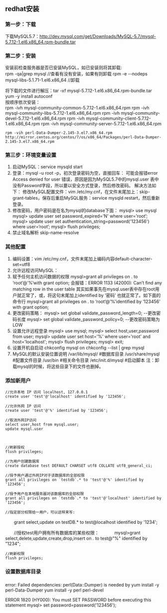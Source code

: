 ## redhat安装
### 第一步：下载 
下载MySQL5.7：http://dev.mysql.com/get/Downloads/MySQL-5.7/mysql-5.7.12-1.el6.x86_64.rpm-bundle.tar
### 第二步：安装 
安装前检查服务器是否已安装MySQL，如已安装则将其卸载:        
    rpm -qa|grep mysql  //查看有没有安装，如果有则卸载
    rpm -e --nodeps mysql-libs-5.1.71-1.el6.x86_64  //卸载

将下载的文件进行解压：tar -xf mysql-5.7.12-1.el6.x86_64.rpm-bundle.tar   
yum -y install autoconf    
按顺序依次安装：    
    rpm -ivh mysql-community-common-5.7.12-1.el6.x86_64.rpm
    rpm -ivh mysql-community-libs-5.7.12-1.el6.x86_64.rpm
    rpm -ivh mysql-community-devel-5.7.12-1.el6.x86_64.rpm
    rpm -ivh mysql-community-client-5.7.12-1.el6.x86_64.rpm
    rpm -ivh mysql-community-server-5.7.12-1.el6.x86_64.rpm

    rpm -vih perl-Data-Dumper-2.145-3.el7.x86_64.rpm
    http://mirror.centos.org/centos/7/os/x86_64/Packages/perl-Data-Dumper-2.145-3.el7.x86_64.rpm
### 第三步：环境变量设置
1. 启动MySQL：service mysqld start 
2. 登录：mysql -u root -p，初次登录密码为空，直接回车： 
    可能会报错error Access denied for user 错误，原因是因为MySQL5.7中的mysql.user 表中没有Password字段，所以要以安全方式登录，然后修改密码。 
    解决方法如下： 
    修改MySQL配置文件：vim /etc/my.cnf，在文件末尾加上：skip-grant-tables，保存后重启MySQL服务：service mysqld restart，然后重新登录。  
3. 修改密码，用户密码是在名为mysql的database下面： 
    mysql> use mysql
    mysql> update user set password_expired='N' where user='root’;    
    mysql> update user set authentication_string=password('123456') where user=‘root’;
    mysql> flush privileges;
4. 禁止域名解析
skip-name-resolve
### 其他配置 

1. 编码设置：vim /etc/my.cnf，文件末尾加上编码内容default-character-set=utf8
1. 允许远程访问MySQL： 
1. 赋予任何主机访问数据的权限 
    mysql>grant all privileges on . to ‘root’@’%’with grant option; 
    会报错：ERROR 1133 (42000): Can’t find any matching row in the user table 
    其实如果事先在mysql.user表中存在root用户就正常了，或，将这句末尾加上identified by ‘密码’ 也就正常了。如下面的命令行 
    mysql>grant all privileges on . to ‘root’@’%’identified by ‘123456’ with grant option;
1. 更改密码策略：
    mysql> set global validate_password_length=0; --更改密码长度
    mysql> set global validate_password_policy=0; --更改密码策略为LOW
1. 设置允许远程登录
    mysql> use mysql;
    mysql> select host,user,password from user;
    mysql> update user set host='%' where user='root' and host='localhost';
    mysql> flush privileges;
    mysql> exit;
1. 设置开机自启动
    chkconfig mysql on
    chkconfig --list | grep mysql
1. MySQL的默认安装位置说明
    /var/lib/mysql/ #数据库目录
    /usr/share/mysql #配置文件目录
    /usr/bin #相关命令目录
    /etc/init.d/mysql #启动脚本 注：卸载mysql的时候，将这些目录下的文件也删掉。


### 添加新用户
    //允许本地 IP 访问 localhost, 127.0.0.1
    create user 'test'@'localhost' identified by '123456';

    //允许外网 IP 访问
    create user 'test'@'%' identified by '123456';

    //取消外网IP访问
    select user,host from mysql.user;
    update mysql.user



    //刷新授权
    flush privileges;

    //为用户创建数据库
    create database test DEFAULT CHARSET utf8 COLLATE utf8_general_ci;

    //授予用户通过外网IP对于该数据库的全部权限
    grant all privileges on `testdb`.* to 'test'@'%' identified by '123456';

    //授予用户在本地服务器对该数据库的全部权限
    grant all privileges on `testdb`.* to 'test'@'localhost' identified by '123456';

    //指定部分权限给一用户，可以这样来写:
　　grant select,update on testDB.* to test@localhost identified by '1234';

　　//授权test用户拥有所有数据库的某些权限： 　 
　　mysql>grant select,delete,update,create,drop,insert on *.* to test@"%" identified by "1234";


    //刷新权限
    flush privileges;
### 设置数据库目录

### 
error: Failed dependencies:
    perl(Data::Dumper) is needed by
yum install -y perl-Data-Dumper
yum install -y perl perl-devel


ERROR 1820 (HY000): You must SET PASSWORD before executing this statement
mysql> set password=password('123456');